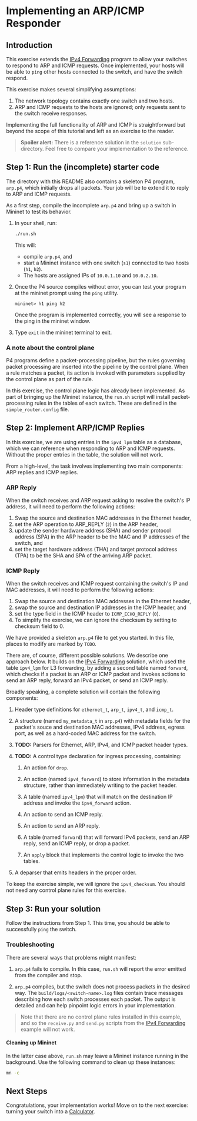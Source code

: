 # Implementing an ARP/ICMP Responder

## Introduction

This exercise extends the [IPv4 Forwarding](../ipv4_forward) program to
allow your switches to respond to ARP and ICMP requests.  Once implemented,
your hosts will be able to `ping` other hosts connected to the switch, and
have the switch respond. 

This exercise makes several simplifying assumptions:

1. The network topology contains exactly one switch and two hosts.
1. ARP and ICMP requests to the hosts are ignored; only requests sent to the
   switch receive responses.

Implementing the full functionality of ARP and ICMP is straightforward but
beyond the scope of this tutorial and left as an exercise to the reader.

> **Spoiler alert:** There is a reference solution in the `solution`
> sub-directory. Feel free to compare your implementation to the reference.

## Step 1: Run the (incomplete) starter code

The directory with this README also contains a skeleton P4 program,
`arp.p4`, which initially drops all packets.  Your job will be to
extend it to reply to ARP and ICMP requests.

As a first step, compile the incomplete `arp.p4` and bring up a
switch in Mininet to test its behavior.

1. In your shell, run:
   ```bash
   ./run.sh
   ```
   This will:
   * compile `arp.p4`, and
   * start a Mininet instance with one switch (`s1`) connected to two hosts (`h1`, `h2`).
   * The hosts are assigned IPs of `10.0.1.10` and `10.0.2.10`.

2. Once the P4 source compiles without error, you can test your program at the
mininet prompt using the `ping` utility.

    ``` mininet> h1 ping h2 ```

    Once the program is implemented correctly, you will see a response to the
    ping in the mininet window.

3. Type `exit` in the mininet terminal to exit.


### A note about the control plane

P4 programs define a packet-processing pipeline, but the rules governing packet
processing are inserted into the pipeline by the control plane.  When a rule
matches a packet, its action is invoked with parameters supplied by the control
plane as part of the rule.

In this exercise, the control plane logic has already been implemented.  As
part of bringing up the Mininet instance, the `run.sh` script will install
packet-processing rules in the tables of each switch.  These are defined in the
`simple_router.config` file.


## Step 2: Implement ARP/ICMP Replies

In this exercise, we are using entries in the `ipv4_lpm` table as a
database, which we can reference when responding to ARP and ICMP requests.
Without the proper entries in the table, the solution will not work.

From a high-level, the task involves implementing two main components: ARP
replies and ICMP replies.

### ARP Reply

When the switch receives and ARP request asking to resolve the switch's IP
address, it will need to perform the following actions:

1. Swap the source and destination MAC addresses in the Ethernet header,
1. set the ARP operation to ARP_REPLY (`2`) in the ARP header,
1. update the sender hardware address (SHA) and sender protocol address (SPA) in the ARP header to
be the MAC and IP addresses of the switch, and
1. set the target hardware address (THA) and target protocol address (TPA) to be the SHA
and SPA of the arriving ARP packet.

### ICMP Reply

When the switch receives and ICMP request containing the switch's IP and MAC
addresses, it will need to perform the following actions: 

1.  Swap the source and destination MAC addresses in the Ethernet header, 
1.  swap the source and destination IP addresses in the ICMP header, and 
1.  set the type field in the ICMP header to `ICMP_ECHO_REPLY` (`0`).
1.  To simplify the exercise, we can ignore the checksum by setting to checksum
    field to 0.


We have provided a skeleton `arp.p4` file to get you started. In this
file, places to modify are marked by `TODO`.

There are, of course, different possible solutions. We describe one approach
below. It builds on the [IPv4 Forwarding](../ipv4_forward) solution, which
used the table `ipv4_lpm` for L3 forwarding, by adding a second table named
`forward`, which checks if a packet is an ARP or ICMP packet and invokes
actions to send an ARP reply, forward an IPv4 packet, or send an ICMP reply.

Broadly speaking, a complete solution will contain the following components:

1. Header type definitions for `ethernet_t`, `arp_t`, `ipv4_t`, and `icmp_t`.

1. A structure (named `my_metadata_t` in `arp.p4`) with metadata fields for the
packet's souce and destination MAC addresses, IPv4 address, egress port, as
well as a hard-coded MAC address for the switch.

1. **TODO:** Parsers for Ethernet, ARP, IPv4, and ICMP packet header types.

1. **TODO:** A control type declaration for ingress processing, containing:

    1. An action for `drop`.

    1. An action (named `ipv4_forward`) to store information in the metadata
    structure, rather than immediately writing to the packet header.

    1. A table (named `ipv4_lpm`) that will match on the destination IP address
    and invoke the `ipv4_forward` action.

    1. An action to send an ICMP reply.

    1. An action to send an ARP reply.

    1. A table (named `forward`) that will forward IPv4 packets, send an ARP
    reply, send an ICMP reply, or drop a packet.

    1. An `apply` block that implements the control logic to invoke the two
    tables.
 
1. A deparser that emits headers in the proper order.
     
To keep the exercise simple, we will ignore the `ipv4_checksum`. You should not
need any control plane rules for this exercise.

## Step 3: Run your solution

Follow the instructions from Step 1.  This time, you should be able to
successfully `ping` the switch.

### Troubleshooting

There are several ways that problems might manifest:

1. `arp.p4` fails to compile.  In this case, `run.sh` will report the
error emitted from the compiler and stop.

1. `arp.p4` compiles, but the switch does not process packets in the desired
way.  The `build/logs/<switch-name>.log` files contain trace messages
describing how each switch processes each packet.  The output is detailed and
can help pinpoint logic errors in your implementation.

> Note that there are no control plane rules installed in this example, and so
> the `receive.py` and `send.py` scripts from the [IPv4
> Forwarding](../ipv4_forward) example will not work.

#### Cleaning up Mininet

In the latter case above, `run.sh` may leave a Mininet instance running in
the background.  Use the following command to clean up these instances:

```bash
mn -c
```

## Next Steps

Congratulations, your implementation works!  Move on to the next exercise:
turning your switch into a [Calculator](../calc).
